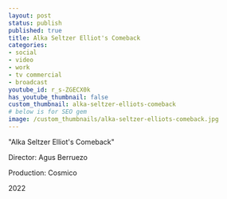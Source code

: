 ```yaml
---
layout: post
status: publish
published: true
title: Alka Seltzer Elliot's Comeback
categories:
- social
- video
- work
- tv commercial
- broadcast
youtube_id: r_s-ZGECX0k
has_youtube_thumbnail: false
custom_thumbnail: alka-seltzer-elliots-comeback
# below is for SEO gem
image: /custom_thumbnails/alka-seltzer-elliots-comeback.jpg
---
```

"Alka Seltzer Elliot's Comeback"

Director: Agus Berruezo

Production: Cosmico

2022